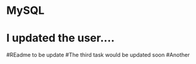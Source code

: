 # MySQL
# I updated the user....
#REadme to be update
#The third task would be updated soon
#Another
